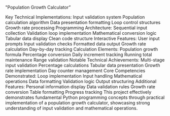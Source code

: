 "Population Growth Calculator”

Key Technical Implementations:
Input validation system
Population calculation algorithm
Data presentation formatting
Loop control structures
Growth rate processing
Programming Architecture:
Sequential input collection
Validation loop implementation
Mathematical conversion logic
Tabular data display
Clean code structure
Interactive Features:
User input prompts
Input validation checks
Formatted data output
Growth rate calculation
Day-by-day tracking
Calculation Elements:
Population growth formula
Percentage conversion
Daily increment tracking
Running total maintenance
Range validation
Notable Technical Achievements:
Multi-stage input validation
Percentage calculations
Tabular data presentation
Growth rate implementation
Day counter management
Core Competencies Demonstrated:
Loop implementation
Input handling
Mathematical operations
Data formatting
Validation logic
Output structuring
Additional Features:
Personal information display
Data validation rules
Growth rate conversion
Table formatting
Progress tracking
This project effectively demonstrates fundamental Python programming concepts through practical implementation of a population growth calculator, showcasing strong understanding of input validation and mathematical operations.

